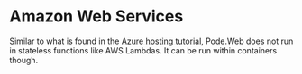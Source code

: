 # Amazon Web Services

Similar to what is found in the [Azure hosting tutorial](./Azure.md), Pode.Web does not run in stateless functions like AWS Lambdas. It can be run within containers though.
